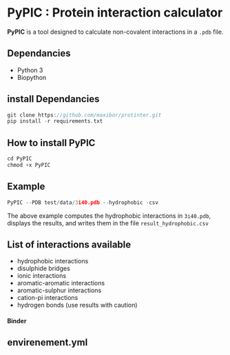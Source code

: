 # PyPIC : Protein interaction calculator 

**PyPIC** is a tool designed to calculate non-covalent interactions in a `.pdb` file.

## Dependancies
- Python 3
- Biopython

## install Dependancies

```c
git clone https://github.com/maxibor/protinter.git
pip install -r requirements.txt
```
## How to install PyPIC

```c
cd PyPIC
chmod +x PyPIC
```

## Example

```c
PyPIC --PDB test/data/3i40.pdb --hydrophobic -csv   
```

The above example computes the hydrophobic interactions in `3i40.pdb`, displays the results, and writes them in the file `result_hydrophobic.csv`

## List of interactions available

- hydrophobic interactions
- disulphide bridges
- ionic interactions
- aromatic-aromatic interactions
- aromatic-sulphur interactions
- cation-pi interactions
- hydrogen bonds (use results with caution)

#### Binder 
## envirenement.yml
